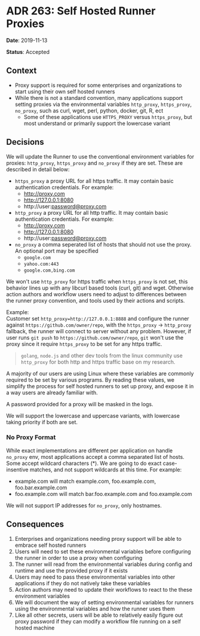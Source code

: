# ADR 263: Self Hosted Runner Proxies
**Date**: 2019-11-13

**Status**: Accepted

## Context

- Proxy support is required for some enterprises and organizations to start using their own self hosted runners
- While there is not a standard convention, many applications support setting proxies via the environmental variables `http_proxy`, `https_proxy`, `no_proxy`, such as curl, wget, perl, python, docker, git, R, ect
  - Some of these applications use `HTTPS_PROXY` versus `https_proxy`, but most understand or primarily support the lowercase variant


## Decisions

We will update the Runner to use the conventional environment variables for proxies: `http_proxy`, `https_proxy` and `no_proxy` if they are set.
These are described in detail below:
- `https_proxy` a proxy URL for all https traffic. It may contain basic authentication credentials. For example:
  - http://proxy.com
  - http://127.0.0.1:8080
  - http://user:password@proxy.com
- `http_proxy` a proxy URL for all http traffic. It may contain basic authentication credentials. For example:
  - http://proxy.com
  - http://127.0.0.1:8080
  - http://user:password@proxy.com
- `no_proxy` a comma seperated list of hosts that should not use the proxy. An optional port may be specified
  - `google.com`
  - `yahoo.com:443`
  - `google.com,bing.com`

We won't use `http_proxy` for https traffic when `https_proxy` is not set, this behavior lines up with any libcurl based tools (curl, git) and wget.
Otherwise action authors and workflow users need to adjust to differences between the runner proxy convention, and tools used by their actions and scripts.  

Example:  
  Customer set `http_proxy=http://127.0.0.1:8888` and configure the runner against `https://github.com/owner/repo`, with the `https_proxy` -> `http_proxy` fallback, the runner will connect to server without any problem. However, if user runs `git push` to `https://github.com/owner/repo`, `git` won't use the proxy since it require `https_proxy` to be set for any https traffic.

> `golang`, `node.js` and other dev tools from the linux community use `http_proxy` for both http and https traffic base on my research.

A majority of our users are using Linux where these variables are commonly required to be set by various programs. By reading these values, we simplify the process for self hosted runners to set up proxy, and expose it in a way users are already familiar with.

A password provided for a proxy will be masked in the logs.

We will support the lowercase and uppercase variants, with lowercase taking priority if both are set.

### No Proxy Format

While exact implementations are different per application on handle `no_proxy` env, most applications accept a comma separated list of hosts. Some accept wildcard characters (*). We are going to do exact case-insentive matches, and not support wildcards at this time.
For example:
- example.com will match example.com, foo.example.com, foo.bar.example.com
- foo.example.com will match bar.foo.example.com and foo.example.com

We will not support IP addresses for `no_proxy`, only hostnames.

## Consequences

1. Enterprises and organizations needing proxy support will be able to embrace self hosted runners
2. Users will need to set these environmental variables before configuring the runner in order to use a proxy when configuring
3. The runner will read from the environmental variables during config and runtime and use the provided proxy if it exists
4. Users may need to pass these environmental variables into other applications if they do not natively take these variables
5. Action authors may need to update their workflows to react to the these environment variables
6. We will document the way of setting environmental variables for runners using the environmental variables and how the runner uses them
7. Like all other secrets, users will be able to relatively easily figure out proxy password if they can modify a workflow file running on a self hosted machine